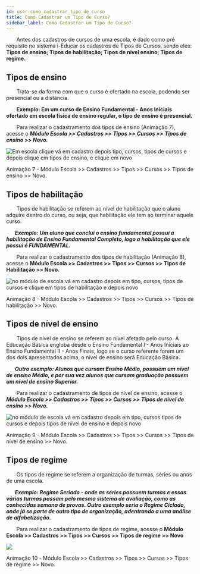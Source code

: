 ```yaml
---
id: user-como_cadastrar_tipo_de_curso
title: Como Cadastrar um Tipo de Curso?
sidebar_label: Como Cadastrar um Tipo de Curso?
---
```


&nbsp;&nbsp;&nbsp;&nbsp;&nbsp;&nbsp;&nbsp;Antes dos cadastros de cursos de uma escola, é dado como pré requisito no sistema i-Educar os cadastros de Tipos de Cursos, sendo eles: **Tipos de ensino;  Tipos de habilitação; Tipos de nível ensino; Tipos de regime.**

## Tipos de ensino

&nbsp;&nbsp;&nbsp;&nbsp;&nbsp;&nbsp;&nbsp;Trata-se da forma com que o curso é ofertado na escola, podendo ser presencial ou a distância. 

&nbsp;&nbsp;&nbsp;&nbsp;&nbsp;&nbsp;&nbsp;**Exemplo: Em um curso de Ensino Fundamental - Anos Iniciais ofertado em escola física de ensino regular, o tipo de ensino é presencial.**

&nbsp;&nbsp;&nbsp;&nbsp;&nbsp;&nbsp;&nbsp;Para realizar o cadastramento dos tipos de ensino (Animação 7), acesse o ***Módulo Escola >> Cadastros >> Tipos >> Cursos >> Tipos de ensino >> Novo.***

![Em escola clique vá em cadastro depois tipo, cursos, tipos de cursos e depois clique em tipos de ensino, e clique em novo](/img/treinamento_gifs/cadastrar_tipo_ensino.gif)

<p class="centerText">Animação 7 - Módulo Escola >> Cadastros >> Tipos >> Cursos >> Tipos de ensino >> Novo.</p>

## Tipos de habilitação

&nbsp;&nbsp;&nbsp;&nbsp;&nbsp;&nbsp;&nbsp;Tipos de habilitação se referem ao nível de habilitação que o aluno adquire dentro do curso, ou seja, que habilitação ele tem ao terminar aquele curso.

***&nbsp;&nbsp;&nbsp;&nbsp;&nbsp;&nbsp;&nbsp;Exemplo: Um aluno que conclui o ensino fundamental possui a habilitação de Ensino Fundamental Completo, logo a habilitação que ele possui é FUNDAMENTAL.***

&nbsp;&nbsp;&nbsp;&nbsp;&nbsp;&nbsp;&nbsp;Para realizar o cadastramento dos tipos de habilitação (Animação 8), acesse o **Módulo Escola >> Cadastros >> Tipos >> Cursos >> Tipos de Habilitação >> Novo.**

![no módulo de escola vá em cadastro depois em tipo, cursos, tipos de cursos e clique em tipos de habilitação e depois novo](/img/treinamento_gifs/cadastrar_tipo_habilitacao.gif)

<p class="centerText">Animação 8 - Módulo Escola >> Cadastros >> Tipos >> Cursos >> Tipos de habilitação >> Novo.</p>

## Tipos de nível de ensino

&nbsp;&nbsp;&nbsp;&nbsp;&nbsp;&nbsp;&nbsp;Tipos de nível de ensino se referem ao nível afetado pelo curso. A Educação Básica engloba desde o Ensino Fundamental I - Anos Iniciais ao Ensino Fundamental II - Anos Finais, logo se o curso referente forem um dos dois apresentados acima, o nível de ensino será Educação Básica.

***&nbsp;&nbsp;&nbsp;&nbsp;&nbsp;&nbsp;&nbsp;Outro exemplo: Alunos que cursam Ensino Médio, possuem um nível de ensino Médio, e por sua vez alunos que cursam graduação possuem um nível de ensino Superior.***

&nbsp;&nbsp;&nbsp;&nbsp;&nbsp;&nbsp;&nbsp;Para realizar o cadastramento de tipos de nível de ensino, acesse o ***Módulo Escola >> Cadastros >> Tipos >> Cursos >> Tipos de nível de ensino >> Novo.***

![no módulo de escola vá em cadastro depois em tipo, cursos tipos de cursos e depois tipos de nível de ensino e depois novo](/img/treinamento_gifs/cadastrar_tipo_de_ensino.gif)

<p class="centerText">Animação 9 - Módulo Escola >> Cadastros >> Tipos >> Cursos >> Tipos de nível de ensino >> Novo.</p>

## Tipos de regime

&nbsp;&nbsp;&nbsp;&nbsp;&nbsp;&nbsp;&nbsp;Os tipos de regime se referem a organização de turmas, séries ou anos de uma escola. 

***&nbsp;&nbsp;&nbsp;&nbsp;&nbsp;&nbsp;&nbsp;Exemplo: Regime Seriado - onde as séries possuem turmas e essas várias turmas passam pelo mesmo sistema de avaliação, como as conhecidas semana de provas. Outro exemplo seria o Regime Ciclado, onde já se parte de outro tipo de organização, adentrando a uma análise de alfabetização.***

&nbsp;&nbsp;&nbsp;&nbsp;&nbsp;&nbsp;&nbsp;Para realizar o cadastramento de tipos de regime, acesse o **Módulo Escola >> Cadastros >> Tipos >> Cursos >> Tipos de regime >> Novo**

![](/img/treinamento_gifs/cadastrar_tipo_regime.gif)

<p class="centerText">Animação 10 - Módulo Escola >> Cadastros >> Tipos >> Cursos >> Tipos de regime >> Novo.</p>

